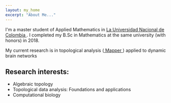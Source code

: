 ```yaml
---
layout: my_home
excerpt: "About Me..."
---
```


<p>I'm a master student of Applied Mathematics in <a href="https://unal.edu.co/" target=_blank > La Universidad Nacional de Colombia </a>. I completed my B.Sc in Mathematics at the same university (with honors) in 2018.</p> 

<p> My current research is in topological analysis (<a href="https://diglib.eg.org/handle/10.2312/SPBG.SPBG07.091-100" target=_blank > Mapper </a> ) applied to dynamic brain networks</p>


<h2> Research interests: </h2>

<ul>
<li> Algebraic topology 
<li> Topological data analysis:
Foundations and applications 
<li> Computational biology 
</ul>
